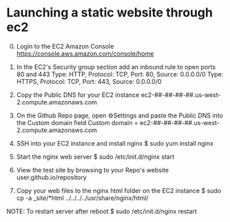 # Launching a static website through ec2

0) Login to the EC2 Amazon Console
https://console.aws.amazon.com/console/home

1) In the EC2's Security group section add an inbound rule to open ports 80 and 443
Type: HTTP, Protocol: TCP, Port: 80, Source: 0.0.0.0/0
Type: HTTPS, Protocol: TCP, Port: 443, Source: 0.0.0.0/0

2) Copy the Public DNS for your EC2 instance
ec2-##-##-##-##.us-west-2.compute.amazonaws.com

3) On the Github Repo page, open ⚙Settings and paste the Public DNS into the Custom domain field
Custom domain = ec2-##-##-##-##.us-west-2.compute.amazonaws.com

4) SSH into your EC2 instance and install nginx
$ sudo yum install nginx

5) Start the nginx web server
$ sudo /etc/init.d/nginx start

6) View the test site by browsing to your Repo's website
user.github.io/repository

7) Copy your web files to the nginx html folder on the EC2 instance
$ sudo cp -a _site/*html ../../../../usr/share/nginx/html/


NOTE: To restart server after reboot
$ sudo /etc/init.d/nginx restart
